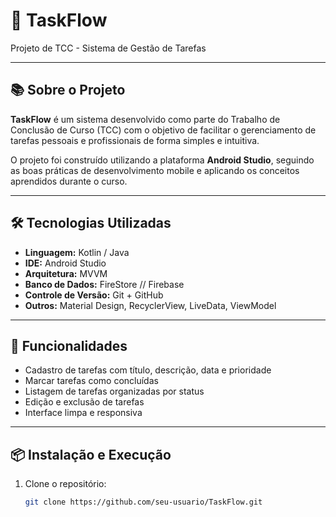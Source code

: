 # 🧠 TaskFlow

Projeto de TCC - Sistema de Gestão de Tarefas

---

## 📚 Sobre o Projeto

**TaskFlow** é um sistema desenvolvido como parte do Trabalho de Conclusão de Curso (TCC) com o objetivo de facilitar o gerenciamento de tarefas pessoais e profissionais de forma simples e intuitiva.

O projeto foi construído utilizando a plataforma **Android Studio**, seguindo as boas práticas de desenvolvimento mobile e aplicando os conceitos aprendidos durante o curso.

---

## 🛠️ Tecnologias Utilizadas

- **Linguagem:** Kotlin / Java  
- **IDE:** Android Studio  
- **Arquitetura:** MVVM  
- **Banco de Dados:** FireStore // Firebase 
- **Controle de Versão:** Git + GitHub  
- **Outros:** Material Design, RecyclerView, LiveData, ViewModel

---

## 🧩 Funcionalidades

- Cadastro de tarefas com título, descrição, data e prioridade
- Marcar tarefas como concluídas
- Listagem de tarefas organizadas por status
- Edição e exclusão de tarefas
- Interface limpa e responsiva

---

## 📦 Instalação e Execução

1. Clone o repositório:
   ```bash
   git clone https://github.com/seu-usuario/TaskFlow.git
